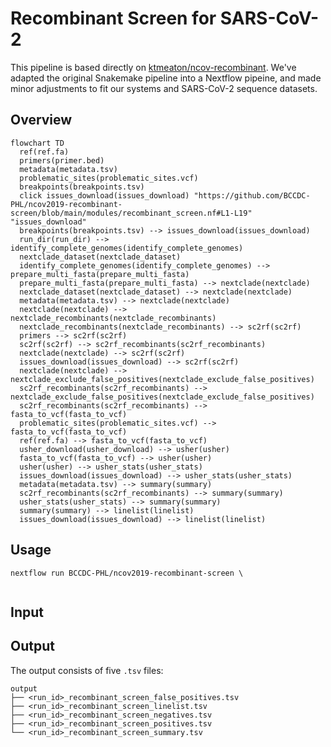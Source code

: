 # Recombinant Screen for SARS-CoV-2

This pipeline is based directly on [ktmeaton/ncov-recombinant](https://github.com/ktmeaton/ncov-recombinant).
We've adapted the original Snakemake pipeline into a Nextflow pipeine, and made minor adjustments to fit our
systems and SARS-CoV-2 sequence datasets.

## Overview

```mermaid
flowchart TD
  ref(ref.fa)
  primers(primer.bed)
  metadata(metadata.tsv)
  problematic_sites(problematic_sites.vcf)
  breakpoints(breakpoints.tsv)
  click issues_download(issues_download) "https://github.com/BCCDC-PHL/ncov2019-recombinant-screen/blob/main/modules/recombinant_screen.nf#L1-L19" "issues_download"
  breakpoints(breakpoints.tsv) --> issues_download(issues_download)
  run_dir(run_dir) --> identify_complete_genomes(identify_complete_genomes)
  nextclade_dataset(nextclade_dataset)
  identify_complete_genomes(identify_complete_genomes) --> prepare_multi_fasta(prepare_multi_fasta)
  prepare_multi_fasta(prepare_multi_fasta) --> nextclade(nextclade)
  nextclade_dataset(nextclade_dataset) --> nextclade(nextclade)
  metadata(metadata.tsv) --> nextclade(nextclade)
  nextclade(nextclade) --> nextclade_recombinants(nextclade_recombinants)
  nextclade_recombinants(nextclade_recombinants) --> sc2rf(sc2rf)
  primers --> sc2rf(sc2rf)
  sc2rf(sc2rf) --> sc2rf_recombinants(sc2rf_recombinants)
  nextclade(nextclade) --> sc2rf(sc2rf)
  issues_download(issues_download) --> sc2rf(sc2rf)
  nextclade(nextclade) --> nextclade_exclude_false_positives(nextclade_exclude_false_positives)
  sc2rf_recombinants(sc2rf_recombinants) --> nextclade_exclude_false_positives(nextclade_exclude_false_positives)
  sc2rf_recombinants(sc2rf_recombinants) --> fasta_to_vcf(fasta_to_vcf)
  problematic_sites(problematic_sites.vcf) --> fasta_to_vcf(fasta_to_vcf)
  ref(ref.fa) --> fasta_to_vcf(fasta_to_vcf)
  usher_download(usher_download) --> usher(usher)
  fasta_to_vcf(fasta_to_vcf) --> usher(usher)
  usher(usher) --> usher_stats(usher_stats)
  issues_download(issues_download) --> usher_stats(usher_stats)
  metadata(metadata.tsv) --> summary(summary)
  sc2rf_recombinants(sc2rf_recombinants) --> summary(summary)
  usher_stats(usher_stats) --> summary(summary)
  summary(summary) --> linelist(linelist)
  issues_download(issues_download) --> linelist(linelist)
```


## Usage

```
nextflow run BCCDC-PHL/ncov2019-recombinant-screen \
  
```

## Input

## Output
The output consists of five `.tsv` files:

```
output
├── <run_id>_recombinant_screen_false_positives.tsv
├── <run_id>_recombinant_screen_linelist.tsv
├── <run_id>_recombinant_screen_negatives.tsv
├── <run_id>_recombinant_screen_positives.tsv
└── <run_id>_recombinant_screen_summary.tsv
```